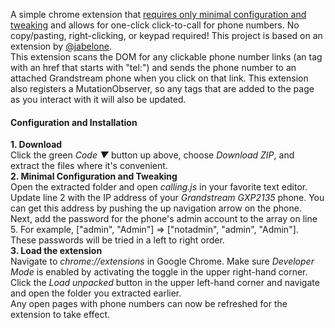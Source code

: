 A simple chrome extension that [requires only minimal configuration and tweaking](https://xkcd.com/1742/) and allows for one-click click-to-call for phone numbers. No copy/pasting, right-clicking, or keypad required! This project is based on an extension by [@jabelone](https://github.com/jabelone/grandstreamClickToCall).  
This extension scans the DOM for any clickable phone number links (an <a> tag with an href that starts with "tel:") and sends the phone number to an attached Grandstream phone when you click on that link.
This extension also registers a MutationObserver, so any <a> tags that are added to the page as you interact with it will also be updated.
#### Configuration and Installation
**1. Download**  
Click the green *Code ▼* button up above, choose *Download ZIP*, and extract the files where it's convenient.  
**2. Minimal Configuration and Tweaking**  
Open the extracted folder and open *calling.js* in your favorite text editor. Update line 2 with the IP address of your *Grandstream GXP2135* phone. You can get this address by pushing the up navigation arrow on the phone.  
Next, add the password for the phone's admin account to the array on line 5. For example, ["admin", "Admin"] => ["notadmin", "admin", "Admin"]. These passwords will be tried in a left to right order.  
**3. Load the extension**  
Navigate to *chrome://extensions* in Google Chrome. Make sure *Developer Mode* is enabled by activating the toggle in the upper right-hand corner. Click the *Load unpacked* button in the upper left-hand corner and navigate and open the folder you extracted earlier.  
Any open pages with phone numbers can now be refreshed for the extension to take effect.
